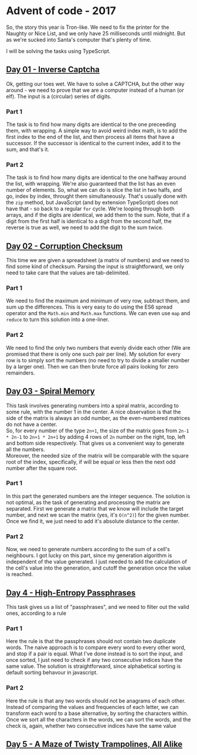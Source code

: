 # Advent of code - 2017
So, the story this year is Tron-like. We need to fix the printer for the Naughty or Nice List, and we only have 25 milliseconds until midnight.
But as we're sucked into Santa's computer that's plenty of time.

I will be solving the tasks using TypeScript.

## [Day 01 - Inverse Captcha](http://adventofcode.com/2017/day/1)
Ok, getting our toes wet. We have to solve a CAPTCHA, but the other way around - we need to prove that we are a computer instead of a human (or elf).
The input is a (circular) series of digits.

### Part 1
The task is to find how many digits are identical to the one preceeding them, with wrapping.
A simple way to avoid weird index math, is to add the first index to the end of the list, and then process all items that have a successor.
If the successor is identical to the current index, add it to the sum, and that's it.

### Part 2
The task is to find how many digits are identical to the one halfway around the list, with wrapping.
We're also guaranteed that the list has an even number of elements.
So, what we can do is slice the list in two halfs, and go, index by index, throught them simultaneously.
That's usually done with the `zip` method, but JavaScript (and by extension TypeScript) does not have that - so back to a regular `for` cycle.
We're looping through both arrays, and if the digits are identical, we add them to the sum.
Note, that if a digit from the first half is identical to a digit from the second half, the reverse is true as well, we need to add the digit to the sum twice.

## [Day 02 - Corruption Checksum](http://adventofcode.com/2017/day/2)
This time we are given a spreadsheet (a matrix of numbers) and we need to find some kind of checksum.
Parsing the input is straightforward, we only need to take care that the values are tab-delimited.

### Part 1
We need to find the maximum and minimum of very row, subtract them, and sum up the differences.
This is very easy to do using the ES6 spread operator and the `Math.min` and `Math.max` functions.
We can even use `map` and `reduce` to turn this solution into a one-liner.

### Part 2
We need to find the only two numbers that evenly divide each other (We are promised that there is only one such pair per line).
My solution for every row is to simply sort the numbers (no need to try to divide a smaller number by a larger one).
Then we can then brute force all pairs looking for zero remainders.

## [Day 03 - Spiral Memory](http://adventofcode.com/2017/day/3)
This task involves generating numbers into a spiral matrix, according to some rule, with the number 1 in the center. A nice observation is that the side of the matrix is always an odd number, as the even-numbered matrices do not have a center.   
So, for every number of the type `2n+1`, the size of the matrix goes from `2n-1 * 2n-1` to `2n+1 * 2n+1` by adding 4 rows of `2n` number on the right, top, left and bottom side respectively. That gives us a convenient way to generate all the numbers.  
Moreover, the needed size of the matrix will be comparable with the square root of the index, specifically, if will be equal or less then the next odd number after the square root.

### Part 1
In this part the generated numbers are the integer sequence. The solution is not optimal, as the task of generating and processing the matrix are separated. First we generate a matrix that we know will include the target number, and next we scan the matrix (yes, it's `O(n^2)`) for the given number. Once we find it, we just need to add it's absolute distance to the center.

### Part 2
Now, we need to generate numbers according to the sum of a cell's neighbours. I got lucky on this part, since my generation algorithm is independent of the value generated. I just needed to add the calculation of the cell's value into the generation, and cutoff the generation once the value is reached.

## [Day 4 - High-Entropy Passphrases](http://adventofcode.com/2017/day/4)
This task gives us a list of "passphrases", and we need to filter out the valid ones, according to a rule

### Part 1
Here the rule is that the passphrases should not contain two duplicate words. The naive approach is to compare every word to every other word, and stop if a pair is equal. What I've done instead is to sort the input, and once sorted, I just need to check if any two consecutive indices have the same value. The solution is straightforward, since alphabetical sorting is default sorting behavour in javascript.

### Part 2
Here the rule is that any two words should not be anagrams of each other. Instead of comparing the values and frequencies of each letter, we can transform each word to a base alternative, by sorting the characters within. Once we sort all the characters in the words, we can sort the words, and the check is, again, whether two consecutive indices have the same value

## [Day 5 - A Maze of Twisty Trampolines, All Alike](http://adventofcode.com/2017/day/5)







